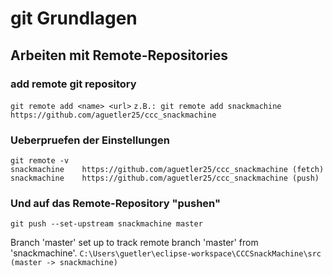 # git Grundlagen

## Arbeiten mit Remote-Repositories

### add remote git repository
```git remote add <name> <url>```
```z.B.: git remote add snackmachine https://github.com/aguetler25/ccc_snackmachine```

### Ueberpruefen der Einstellungen
```
git remote -v
snackmachine    https://github.com/aguetler25/ccc_snackmachine (fetch)
snackmachine    https://github.com/aguetler25/ccc_snackmachine (push)
```

### Und auf das Remote-Repository "pushen"
```git push --set-upstream snackmachine master```

Branch 'master' set up to track remote branch 'master' from 'snackmachine'.
```C:\Users\guetler\eclipse-workspace\CCCSnackMachine\src (master -> snackmachine)```
